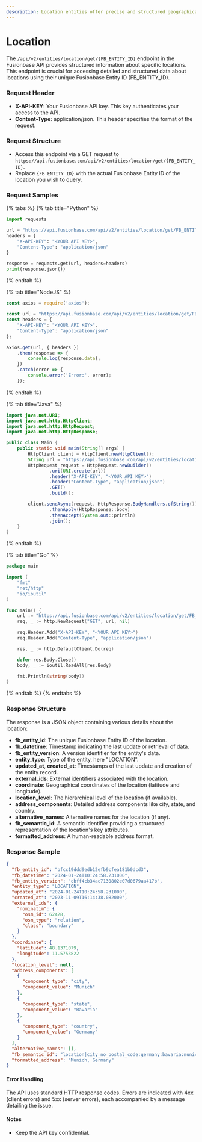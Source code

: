 ```yaml
---
description: Location entities offer precise and structured geographical information
---
```


# Location

The `/api/v2/entities/location/get/{FB_ENTITY_ID}` endpoint in the Fusionbase API provides structured information about specific locations. This endpoint is crucial for accessing detailed and structured data about locations using their unique Fusionbase Entity ID (FB\_ENTITY\_ID).

### Request Header

* **X-API-KEY**: Your Fusionbase API key. This key authenticates your access to the API.
* **Content-Type**: application/json. This header specifies the format of the request.

### Request Structure

* Access this endpoint via a GET request to `https://api.fusionbase.com/api/v2/entities/location/get/{FB_ENTITY_ID}`.
* Replace `{FB_ENTITY_ID}` with the actual Fusionbase Entity ID of the location you wish to query.

### Request Samples

{% tabs %}
{% tab title="Python" %}
```python
import requests

url = "https://api.fusionbase.com/api/v2/entities/location/get/FB_ENTITY_ID"
headers = {
    "X-API-KEY": "<YOUR API KEY>",
    "Content-Type": "application/json"
}

response = requests.get(url, headers=headers)
print(response.json())
```
{% endtab %}

{% tab title="NodeJS" %}
```javascript
const axios = require('axios');

const url = "https://api.fusionbase.com/api/v2/entities/location/get/FB_ENTITY_ID";
const headers = {
    "X-API-KEY": "<YOUR API KEY>",
    "Content-Type": "application/json"
};

axios.get(url, { headers })
    .then(response => {
        console.log(response.data);
    })
    .catch(error => {
        console.error('Error:', error);
    });
```
{% endtab %}

{% tab title="Java" %}
```java
import java.net.URI;
import java.net.http.HttpClient;
import java.net.http.HttpRequest;
import java.net.http.HttpResponse;

public class Main {
    public static void main(String[] args) {
        HttpClient client = HttpClient.newHttpClient();
        String url = "https://api.fusionbase.com/api/v2/entities/location/get/FB_ENTITY_ID";
        HttpRequest request = HttpRequest.newBuilder()
                .uri(URI.create(url))
                .header("X-API-KEY", "<YOUR API KEY>")
                .header("Content-Type", "application/json")
                .GET()
                .build();

        client.sendAsync(request, HttpResponse.BodyHandlers.ofString())
                .thenApply(HttpResponse::body)
                .thenAccept(System.out::println)
                .join();
    }
}
```
{% endtab %}

{% tab title="Go" %}
```go
package main

import (
    "fmt"
    "net/http"
    "io/ioutil"
)

func main() {
    url := "https://api.fusionbase.com/api/v2/entities/location/get/FB_ENTITY_ID"
    req, _ := http.NewRequest("GET", url, nil)

    req.Header.Add("X-API-KEY", "<YOUR API KEY>")
    req.Header.Add("Content-Type", "application/json")

    res, _ := http.DefaultClient.Do(req)

    defer res.Body.Close()
    body, _ := ioutil.ReadAll(res.Body)

    fmt.Println(string(body))
}
```
{% endtab %}
{% endtabs %}

### Response Structure

The response is a JSON object containing various details about the location:

* **fb\_entity\_id**: The unique Fusionbase Entity ID of the location.
* **fb\_datetime**: Timestamp indicating the last update or retrieval of data.
* **fb\_entity\_version**: A version identifier for the entity's data.
* **entity\_type**: Type of the entity, here "LOCATION".
* **updated\_at**, **created\_at**: Timestamps of the last update and creation of the entity record.
* **external\_ids**: External identifiers associated with the location.
* **coordinate**: Geographical coordinates of the location (latitude and longitude).
* **location\_level**: The hierarchical level of the location (if available).
* **address\_components**: Detailed address components like city, state, and country.
* **alternative\_names**: Alternative names for the location (if any).
* **fb\_semantic\_id**: A semantic identifier providing a structured representation of the location's key attributes.
* **formatted\_address**: A human-readable address format.

### Response Sample

```json
{
  "fb_entity_id": "bfcc19ddd9edb12efb9cfea181b0dcd3",
  "fb_datetime": "2024-01-24T10:24:58.231000",
  "fb_entity_version": "cbff4cb34ac7130802e07d0679aa417b",
  "entity_type": "LOCATION",
  "updated_at": "2024-01-24T10:24:58.231000",
  "created_at": "2023-11-09T16:14:38.082000",
  "external_ids": {
    "nominatim": {
      "osm_id": 62428,
      "osm_type": "relation",
      "class": "boundary"
    }
  },
  "coordinate": {
    "latitude": 48.1371079,
    "longitude": 11.5753822
  },
  "location_level": null,
  "address_components": [
    {
      "component_type": "city",
      "component_value": "Munich"
    },
    {
      "component_type": "state",
      "component_value": "Bavaria"
    },
    {
      "component_type": "country",
      "component_value": "Germany"
    }
  ],
  "alternative_names": [],
  "fb_semantic_id": "location|city_no_postal_code:germany:bavaria:munich",
  "formatted_address": "Munich, Germany"
}
```

#### Error Handling

The API uses standard HTTP response codes. Errors are indicated with 4xx (client errors) and 5xx (server errors), each accompanied by a message detailing the issue.

#### Notes

* Keep the API key confidential.
